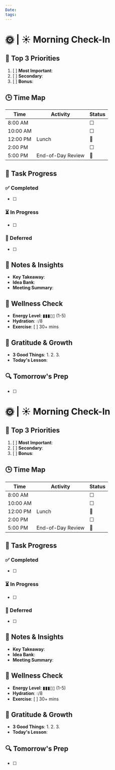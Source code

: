 ```yaml
---
Date: 
tags:
---
```


# 🌞 | ☀️ Morning Check-In

## 🎯 Top 3 Priorities
1. [ ] **Most Important**: 
2. [ ] **Secondary**: 
3. [ ] **Bonus**: 

## 🕒 Time Map
| Time       | Activity              | Status |
|------------|-----------------------|--------|
| 8:00 AM    |                       | ☐      |
| 10:00 AM   |                       | ☐      |
| 12:00 PM   | Lunch                 | 🥪      |
| 2:00 PM    |                       | ☐      |
| 5:00 PM    | End-of-Day Review     | 📝      |

## 📝 Task Progress
### ✅ Completed
- [ ] 

### ⏳ In Progress
- [ ] 

### 📅 Deferred
- [ ] 

## 🧠 Notes & Insights
- **Key Takeaway**: 
- **Idea Bank**: 
- **Meeting Summary**: 

## 🌱 Wellness Check
- **Energy Level**: ▮▮▮▯▯ (1-5)
- **Hydration**: 💧/8
- **Exercise**: [ ] 30+ mins

## 🌟 Gratitude & Growth
- **3 Good Things**:
  1. 
  2. 
  3. 
- **Today's Lesson**: 

## 🔍 Tomorrow's Prep
- [ ] 
# 🌞 | ☀️ Morning Check-In

## 🎯 Top 3 Priorities
1. [ ] **Most Important**: 
2. [ ] **Secondary**: 
3. [ ] **Bonus**: 

## 🕒 Time Map
| Time       | Activity              | Status |
|------------|-----------------------|--------|
| 8:00 AM    |                       | ☐      |
| 10:00 AM   |                       | ☐      |
| 12:00 PM   | Lunch                 | 🥪      |
| 2:00 PM    |                       | ☐      |
| 5:00 PM    | End-of-Day Review     | 📝      |

## 📝 Task Progress
### ✅ Completed
- [ ] 

### ⏳ In Progress
- [ ] 

### 📅 Deferred
- [ ] 

## 🧠 Notes & Insights
- **Key Takeaway**: 
- **Idea Bank**: 
- **Meeting Summary**: 

## 🌱 Wellness Check
- **Energy Level**: ▮▮▮▯▯ (1-5)
- **Hydration**: 💧/8
- **Exercise**: [ ] 30+ mins

## 🌟 Gratitude & Growth
- **3 Good Things**:
  1. 
  2. 
  3. 
- **Today's Lesson**: 

## 🔍 Tomorrow's Prep
- [ ] 